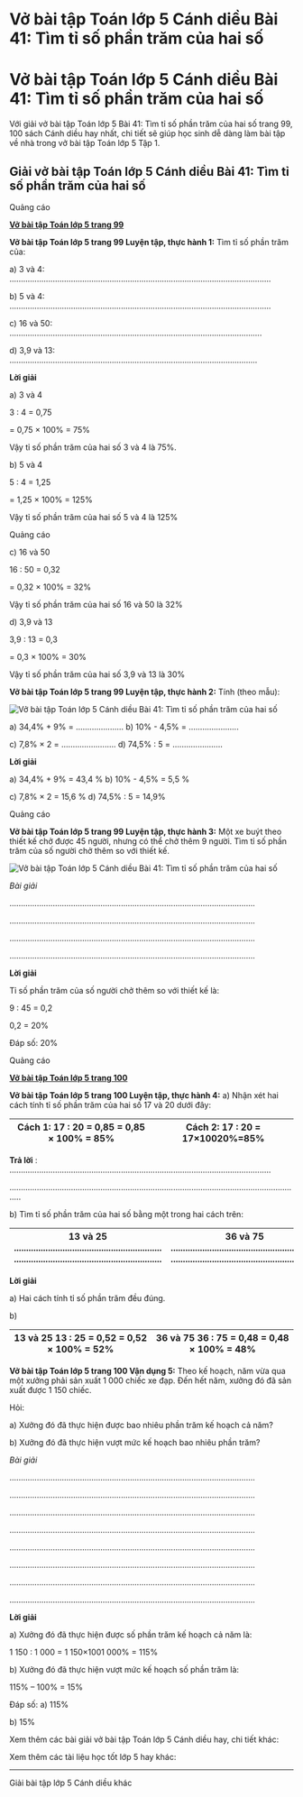 # Vở bài tập Toán lớp 5 Cánh diều Bài 41: Tìm tỉ số phần trăm của hai số

# Vở bài tập Toán lớp 5 Cánh diều Bài 41: Tìm tỉ số phần trăm của hai số

Với giải vở bài tập Toán lớp 5 Bài 41: Tìm tỉ số phần trăm của hai số trang 99, 100 sách Cánh diều hay nhất, chi tiết sẽ giúp học sinh dễ dàng làm bài tập về nhà trong vở bài tập Toán lớp 5 Tập 1.

## Giải vở bài tập Toán lớp 5 Cánh diều Bài 41: Tìm tỉ số phần trăm của hai số

Quảng cáo

[**Vở bài tập Toán lớp 5 trang 99**](https://vietjack.com/vbt-toan-5-cd/vbt-toan-lop-5-trang-99.jsp)

**Vở bài tập Toán lớp 5 trang 99 Luyện tập, thực hành 1:** Tìm tỉ số phần trăm của:

a) 3 và 4: ...................................................................................................................

b) 5 và 4: ...................................................................................................................

c) 16 và 50: ...............................................................................................................

d) 3,9 và 13: .............................................................................................................

**Lời giải**

a) 3 và 4

3 : 4 = 0,75 

= 0,75 × 100% = 75%

Vậy tỉ số phần trăm của hai số 3 và 4 là 75%.

b) 5 và 4

5 : 4 = 1,25 

= 1,25 × 100% = 125%

Vậy tỉ số phần trăm của hai số 5 và 4 là 125%

Quảng cáo

c) 16 và 50

16 : 50 = 0,32

= 0,32 × 100% = 32%

Vậy tỉ số phần trăm của hai số 16 và 50 là 32%

d) 3,9 và 13

3,9 : 13 = 0,3

= 0,3 × 100% = 30%

Vậy tỉ số phần trăm của hai số 3,9 và 13 là 30%

**Vở bài tập Toán lớp 5 trang 99 Luyện tập, thực hành 2:** Tính (theo mẫu):

![Vở bài tập Toán lớp 5 Cánh diều Bài 41: Tìm tỉ số phần trăm của hai số](https://vietjack.com/vbt-toan-5-cd/images/bai-41-tim-ti-so-phan-tram-cua-hai-so.PNG)

a) 34,4% + 9% = ..................... b) 10% - 4,5% = ......................

c) 7,8% × 2 = ........................ d) 74,5% : 5 = ......................

**Lời giải**

a) 34,4% + 9% = 43,4 % b) 10% - 4,5% = 5,5 %

c) 7,8% × 2 = 15,6 % d) 74,5% : 5 = 14,9%

Quảng cáo

**Vở bài tập Toán lớp 5 trang 99 Luyện tập, thực hành 3:** Một xe buýt theo thiết kế chở được 45 người, nhưng có thể chở thêm 9 người. Tìm tỉ số phần trăm của số người chở thêm so với thiết kế.

![Vở bài tập Toán lớp 5 Cánh diều Bài 41: Tìm tỉ số phần trăm của hai số](https://vietjack.com/vbt-toan-5-cd/images/bai-41-tim-ti-so-phan-tram-cua-hai-so-1.PNG)

_Bài giải_

............................................................................................................

............................................................................................................

............................................................................................................

............................................................................................................

**Lời giải**

Tỉ số phần trăm của số người chở thêm so với thiết kế là:

9 : 45 = 0,2

0,2 = 20%

Đáp số: 20%

Quảng cáo

[**Vở bài tập Toán lớp 5 trang 100**](https://vietjack.com/vbt-toan-5-cd/vbt-toan-lop-5-trang-100.jsp)

**Vở bài tập Toán lớp 5 trang 100 Luyện tập, thực hành 4:** a) Nhận xét hai cách tính tỉ số phần trăm của hai số 17 và 20 dưới đây:

Cách 1:  17 : 20 = 0,85  = 0,85 × 100% = 85% |  Cách 2:  17 : 20 = 17×10020%=85%  
---|---  
  
**Trả lời** : ...................................................................................................................

.................................................................................................................................

b) Tìm tỉ số phần trăm của hai số bằng một trong hai cách trên:

13 và 25 ............................................................. ............................................................. |  36 và 75 ............................................................. .............................................................  
---|---  
  
**Lời giải**

a) Hai cách tính tỉ số phần trăm đều đúng.

b) 

13 và 25 13 : 25 = 0,52  = 0,52 × 100% = 52% |  36 và 75 36 : 75 = 0,48  = 0,48 × 100% = 48%  
---|---  
  
**Vở bài tập Toán lớp 5 trang 100 Vận dụng 5:** Theo kế hoạch, năm vừa qua một xưởng phải sản xuất 1 000 chiếc xe đạp. Đến hết năm, xưởng đó đã sản xuất được 1 150 chiếc. 

Hỏi: 

a) Xưởng đó đã thực hiện được bao nhiêu phần trăm kế hoạch cả năm? 

b) Xưởng đó đã thực hiện vượt mức kế hoạch bao nhiêu phần trăm?

_Bài giải_

............................................................................................................

............................................................................................................

............................................................................................................

............................................................................................................

............................................................................................................

............................................................................................................

............................................................................................................

............................................................................................................

**Lời giải**

a) Xưởng đó đã thực hiện được số phần trăm kế hoạch cả năm là:

1 150 : 1 000 = 1 150×1001 000% = 115%

b) Xưởng đó đã thực hiện vượt mức kế hoạch số phần trăm là:

115% – 100% = 15%

Đáp số: a) 115%

b) 15%

Xem thêm các bài giải vở bài tập Toán lớp 5 Cánh diều hay, chi tiết khác:

Xem thêm các tài liệu học tốt lớp 5 hay khác:

* * *

Giải bài tập lớp 5 Cánh diều khác
